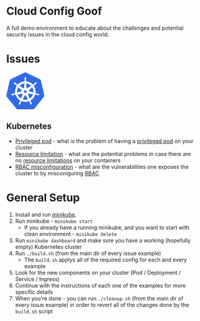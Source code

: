 # Cloud Config Goof
A full demo environment to educate about the challenges and potential security issues in the cloud config world. 

# Issues

<img src="https://github.com/kubernetes/kubernetes/raw/master/logo/logo.png" width="100">

## Kubernetes
* [Privileged pod](k8s/PrivilegedPod/README.md) - what is the problem of having a [privileged pod](https://kubernetes.io/docs/concepts/policy/pod-security-policy/#privileged) on your cluster
* [Resource limitation](k8s/ResourceLimitation/README.md) - what are the potential problems in case there are no [resource limitations](https://kubernetes.io/docs/concepts/configuration/manage-compute-resources-container/#resource-requests-and-limits-of-pod-and-container) on your containers
* [RBAC misconfiguration](k8s/RBAC-Misconfiguration/README.md) - what are the vulnerabilities one exposes the cluster to by misconiguring [RBAC](https://kubernetes.io/docs/reference/access-authn-authz/rbac/)

# General Setup
1. Install and run [minikube](https://kubernetes.io/docs/setup/learning-environment/minikube/#installation).
2. Run minikube - `minikube start`
    * If you already have a running minikube, and you want to start with clean environment - `minikube delete`
3. Run `minikube dashboard` and make sure you have a working (hopefully empty) Kubernetes cluster
4. Run `./build.sh` (from the main dir of every issue example)
    * The `build.sh` applys all of the required config for each and every example
5. Look for the new components on your cluster (Pod / Deployment / Service / Ingress)
6. Continue with the instructions of each one of the examples for more specific details
5. When you're done - you can run `./cleanup.sh` (from the main dir of every issue example) in order to revert all of the changes done by the `build.sh` script
